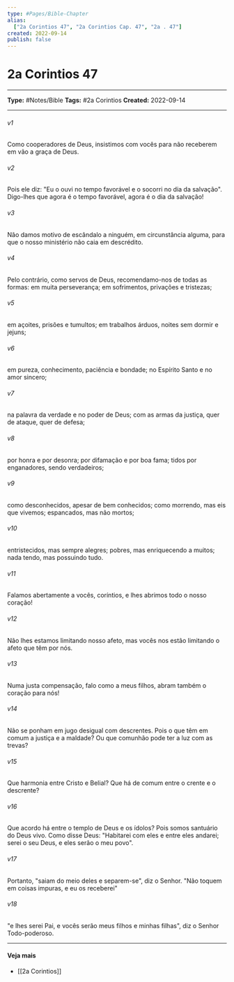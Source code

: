 ```yaml
---
type: #Pages/Bible-Chapter
alias:
  ["2a Corintios 47", "2a Corintios Cap. 47", "2a . 47"]
created: 2022-09-14
publish: false
---
```


# 2a Corintios 47

---

**Type:** #Notes/Bible
**Tags:** #2a Corintios
**Created:** 2022-09-14

---

###### v1
Como cooperadores de Deus, insistimos com vocês para não receberem em vão a graça de Deus.
###### v2
Pois ele diz: "Eu o ouvi no tempo favorável e o socorri no dia da salvação". Digo-lhes que agora é o tempo favorável, agora é o dia da salvação!
###### v3
Não damos motivo de escândalo a ninguém, em circunstância alguma, para que o nosso ministério não caia em descrédito.
###### v4
Pelo contrário, como servos de Deus, recomendamo-nos de todas as formas: em muita perseverança; em sofrimentos, privações e tristezas;
###### v5
em açoites, prisões e tumultos; em trabalhos árduos, noites sem dormir e jejuns;
###### v6
em pureza, conhecimento, paciência e bondade; no Espírito Santo e no amor sincero;
###### v7
na palavra da verdade e no poder de Deus; com as armas da justiça, quer de ataque, quer de defesa;
###### v8
por honra e por desonra; por difamação e por boa fama; tidos por enganadores, sendo verdadeiros;
###### v9
como desconhecidos, apesar de bem conhecidos; como morrendo, mas eis que vivemos; espancados, mas não mortos;
###### v10
entristecidos, mas sempre alegres; pobres, mas enriquecendo a muitos; nada tendo, mas possuindo tudo.
###### v11
Falamos abertamente a vocês, coríntios, e lhes abrimos todo o nosso coração!
###### v12
Não lhes estamos limitando nosso afeto, mas vocês nos estão limitando o afeto que têm por nós.
###### v13
Numa justa compensação, falo como a meus filhos, abram também o coração para nós!
###### v14
Não se ponham em jugo desigual com descrentes. Pois o que têm em comum a justiça e a maldade? Ou que comunhão pode ter a luz com as trevas?
###### v15
Que harmonia entre Cristo e Belial? Que há de comum entre o crente e o descrente?
###### v16
Que acordo há entre o templo de Deus e os ídolos? Pois somos santuário do Deus vivo. Como disse Deus: "Habitarei com eles e entre eles andarei; serei o seu Deus, e eles serão o meu povo".
###### v17
Portanto, "saiam do meio deles e separem-se", diz o Senhor. "Não toquem em coisas impuras, e eu os receberei"
###### v18
"e lhes serei Pai, e vocês serão meus filhos e minhas filhas", diz o Senhor Todo-poderoso.


---

#### Veja mais

- [[2a Corintios]]
